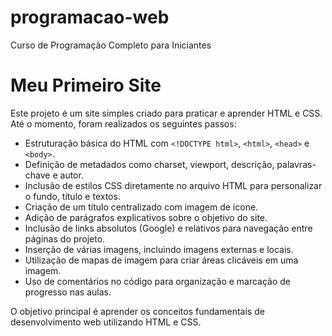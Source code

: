 # programacao-web
Curso de Programação Completo para Iniciantes
# Meu Primeiro Site

Este projeto é um site simples criado para praticar e aprender HTML e CSS.  
Até o momento, foram realizados os seguintes passos:

- Estruturação básica do HTML com `<!DOCTYPE html>`, `<html>`, `<head>` e `<body>`.
- Definição de metadados como charset, viewport, descrição, palavras-chave e autor.
- Inclusão de estilos CSS diretamente no arquivo HTML para personalizar o fundo, título e textos.
- Criação de um título centralizado com imagem de ícone.
- Adição de parágrafos explicativos sobre o objetivo do site.
- Inclusão de links absolutos (Google) e relativos para navegação entre páginas do projeto.
- Inserção de várias imagens, incluindo imagens externas e locais.
- Utilização de mapas de imagem para criar áreas clicáveis em uma imagem.
- Uso de comentários no código para organização e marcação de progresso nas aulas.

O objetivo principal é aprender os conceitos fundamentais de desenvolvimento web utilizando HTML e CSS.
